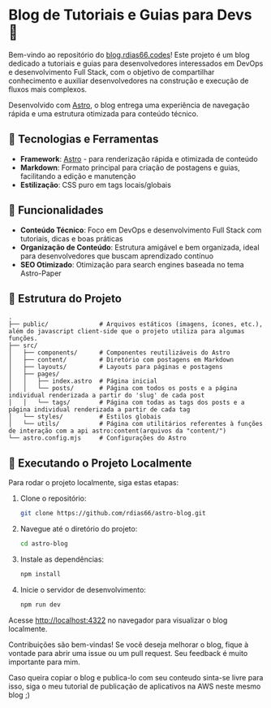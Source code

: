 # Blog de Tutoriais e Guias para Devs 🚀

Bem-vindo ao repositório do [blog.rdias66.codes](https://blog.rdias66.codes)! Este projeto é um blog dedicado a tutoriais e guias para desenvolvedores interessados em DevOps e desenvolvimento Full Stack, com o objetivo de compartilhar conhecimento e auxiliar desenvolvedores na construção e execução de fluxos mais complexos.

Desenvolvido com [Astro](https://astro.build/), o blog entrega uma experiência de navegação rápida e uma estrutura otimizada para conteúdo técnico.

## 🔧 Tecnologias e Ferramentas

- **Framework**: [Astro](https://astro.build/) - para renderização rápida e otimizada de conteúdo
- **Markdown**: Formato principal para criação de postagens e guias, facilitando a edição e manutenção
- **Estilização**: CSS puro em tags locais/globais

## 🌟 Funcionalidades

- **Conteúdo Técnico**: Foco em DevOps e desenvolvimento Full Stack com tutoriais, dicas e boas práticas
- **Organização de Conteúdo**: Estrutura amigável e bem organizada, ideal para desenvolvedores que buscam aprendizado contínuo
- **SEO Otimizado**: Otimização para search engines baseada no tema Astro-Paper

## 📂 Estrutura do Projeto

```plaintext
.
├── public/              # Arquivos estáticos (imagens, ícones, etc.), além do javascript client-side que o projeto utiliza para algumas funções.
├── src/
│   ├── components/      # Componentes reutilizáveis do Astro
│   ├── content/         # Diretório com postagens em Markdown
│   ├── layouts/         # Layouts para páginas e postagens
│   ├── pages/
│   │   ├── index.astro  # Página inicial
│   │   └── posts/       # Página com todos os posts e a página individual renderizada a partir do 'slug' de cada post
│   │   └── tags/        # Página com todas as tags dos posts e a página individual renderizada a partir de cada tag
│   └── styles/          # Estilos globais
│   └── utils/           # Página com utilitários referentes à funções de interação com a api astro:content(arquivos da "content/")
└── astro.config.mjs     # Configurações do Astro
```

## 🚀 Executando o Projeto Localmente

Para rodar o projeto localmente, siga estas etapas:

1. Clone o repositório:
    ```bash
    git clone https://github.com/rdias66/astro-blog.git
    ```
2. Navegue até o diretório do projeto:
    ```bash
    cd astro-blog
    ```
3. Instale as dependências:
    ```bash
    npm install
    ```
4. Inicie o servidor de desenvolvimento:
    ```bash
    npm run dev
    ```

Acesse [http://localhost:4322](http://localhost:4322) no navegador para visualizar o blog localmente.


Contribuições são bem-vindas! Se você deseja melhorar o blog, fique à vontade para abrir uma issue ou um pull request. Seu feedback é muito importante para mim.

Caso queira copiar o blog e publica-lo com seu conteudo sinta-se livre para isso, siga o meu tutorial de publicação de aplicativos na AWS neste mesmo blog ;)